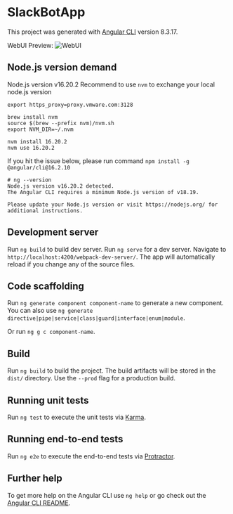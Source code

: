 # SlackBotApp

This project was generated with [Angular CLI](https://github.com/angular/angular-cli) version 8.3.17.

WebUI Preview:
![WebUI](https://github-vcf.devops.broadcom.net/vcf/vSAN-Bot-WebUI/blob/main/webUI.png)

## Node.js version demand

Node.js version v16.20.2
Recommend to use `nvm` to exchange your local node.js version
```
export https_proxy=proxy.vmware.com:3128

brew install nvm
source $(brew --prefix nvm)/nvm.sh
export NVM_DIR=~/.nvm

nvm install 16.20.2 
nvm use 16.20.2
```

If you hit the issue below, please run command `npm install -g @angular/cli@16.2.10`
```
# ng --version
Node.js version v16.20.2 detected.
The Angular CLI requires a minimum Node.js version of v18.19.

Please update your Node.js version or visit https://nodejs.org/ for additional instructions.
```

## Development server

Run `ng build` to build dev server.
Run `ng serve` for a dev server. Navigate to `http://localhost:4200/webpack-dev-server/`. The app will automatically reload if you change any of the source files.

## Code scaffolding

Run `ng generate component component-name` to generate a new component. You can also use `ng generate directive|pipe|service|class|guard|interface|enum|module`.

Or run `ng g c component-name`.

## Build

Run `ng build` to build the project. The build artifacts will be stored in the `dist/` directory. Use the `--prod` flag for a production build.

## Running unit tests

Run `ng test` to execute the unit tests via [Karma](https://karma-runner.github.io).

## Running end-to-end tests

Run `ng e2e` to execute the end-to-end tests via [Protractor](http://www.protractortest.org/).

## Further help

To get more help on the Angular CLI use `ng help` or go check out the [Angular CLI README](https://github.com/angular/angular-cli/blob/master/README.md).
